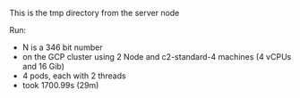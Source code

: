 This is the tmp directory from the server node

Run:
- N is a 346 bit number
- on the GCP cluster using 2 Node and c2-standard-4 machines (4 vCPUs and 16 Gib)
- 4 pods, each with 2 threads
- took 1700.99s (29m)
